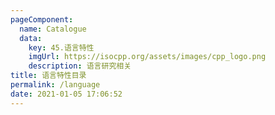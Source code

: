 ```yaml
---
pageComponent: 
  name: Catalogue
  data: 
    key: 45.语言特性
    imgUrl: https://isocpp.org/assets/images/cpp_logo.png
    description: 语言研究相关
title: 语言特性目录
permalink: /language
date: 2021-01-05 17:06:52
---
```

